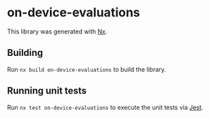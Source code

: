 # on-device-evaluations

This library was generated with [Nx](https://nx.dev).

## Building

Run `nx build on-device-evaluations` to build the library.

## Running unit tests

Run `nx test on-device-evaluations` to execute the unit tests via [Jest](https://jestjs.io).
